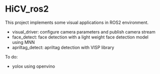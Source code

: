 # HiCV_ros2

This project implements some visual applications in ROS2 environment.

- visual_driver: configure camera parameters and publish camera stream
- face_detect: face detection with a light weight face detection model using MNN
- apriltag_detect: apriltag detection with VISP library

To do:
- yolox using openvino